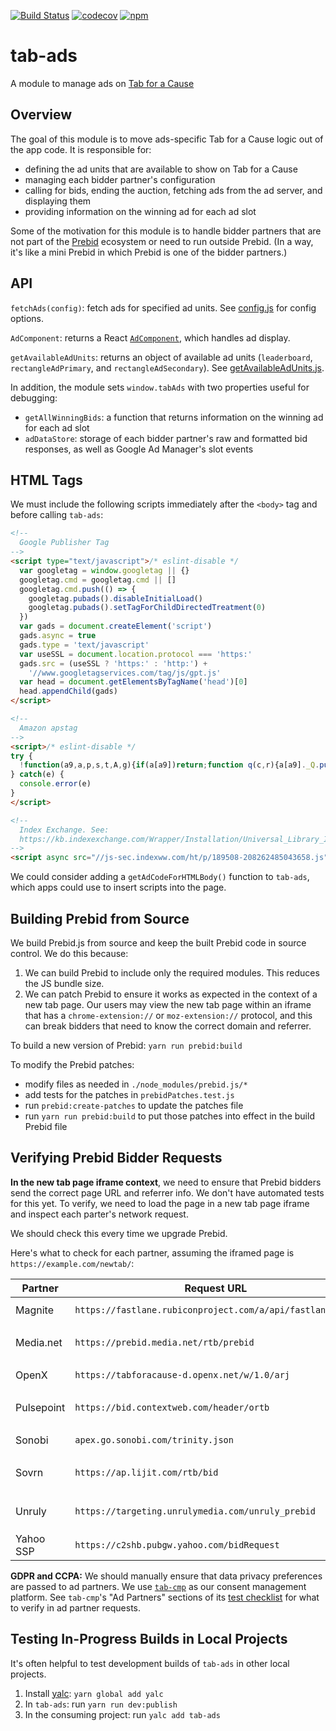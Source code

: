 [![Build Status](https://travis-ci.org/gladly-team/tab-ads.svg?branch=master)](https://travis-ci.org/gladly-team/tab-ads)
[![codecov](https://codecov.io/gh/gladly-team/tab-ads/branch/master/graph/badge.svg)](https://codecov.io/gh/gladly-team/tab-ads)
[![npm](https://img.shields.io/npm/v/tab-ads.svg)](https://www.npmjs.com/package/tab-ads)
# tab-ads
A module to manage ads on [Tab for a Cause](https://github.com/gladly-team/tab)

## Overview
The goal of this module is to move ads-specific Tab for a Cause logic out of the app code. It is responsible for:
- defining the ad units that are available to show on Tab for a Cause
- managing each bidder partner's configuration
- calling for bids, ending the auction, fetching ads from the ad server, and displaying them
- providing information on the winning ad for each ad slot

Some of the motivation for this module is to handle bidder partners that are not part of the [Prebid](https://github.com/prebid/Prebid.js) ecosystem or need to run outside Prebid. (In a way, it's like a mini Prebid in which Prebid is one of the bidder partners.)

## API

`fetchAds(config)`: fetch ads for specified ad units. See [config.js](https://github.com/gladly-team/tab-ads/blob/master/src/config.js#L10-L52) for config options.

`AdComponent`: returns a React [`AdComponent`](https://github.com/gladly-team/tab-ads/blob/master/src/AdComponent.js), which handles ad display.

`getAvailableAdUnits`: returns an object of available ad units (`leaderboard`, `rectangleAdPrimary`, and `rectangleAdSecondary`). See [getAvailableAdUnits.js](https://github.com/gladly-team/tab-ads/blob/master/src/getAvailableAdUnits.js).

In addition, the module sets `window.tabAds` with two properties useful for debugging:
- `getAllWinningBids`: a function that returns information on the winning ad for each ad slot
- `adDataStore`: storage of each bidder partner's raw and formatted bid responses, as well as Google Ad Manager's slot events

## HTML Tags
We must include the following scripts immediately after the `<body>` tag and before calling `tab-ads`:
```HTML
<!--
  Google Publisher Tag
-->
<script type="text/javascript">/* eslint-disable */
  var googletag = window.googletag || {}
  googletag.cmd = googletag.cmd || []
  googletag.cmd.push(() => {
    googletag.pubads().disableInitialLoad()
    googletag.pubads().setTagForChildDirectedTreatment(0)
  })
  var gads = document.createElement('script')
  gads.async = true
  gads.type = 'text/javascript'
  var useSSL = document.location.protocol === 'https:'
  gads.src = (useSSL ? 'https:' : 'http:') +
    '//www.googletagservices.com/tag/js/gpt.js'
  var head = document.getElementsByTagName('head')[0]
  head.appendChild(gads)
</script>

<!--
  Amazon apstag
-->
<script>/* eslint-disable */
try {
  !function(a9,a,p,s,t,A,g){if(a[a9])return;function q(c,r){a[a9]._Q.push([c,r])}a[a9]={init:function(){q("i",arguments)},fetchBids:function(){q("f",arguments)},setDisplayBids:function(){},targetingKeys:function(){return[]},_Q:[]};A=p.createElement(s);A.async=!0;A.src=t;g=p.getElementsByTagName(s)[0];g.parentNode.insertBefore(A,g)}("apstag",window,document,"script","//c.amazon-adsystem.com/aax2/apstag.js");
} catch(e) {
  console.error(e)
}
</script>

<!--
  Index Exchange. See:
  https://kb.indexexchange.com/Wrapper/Installation/Universal_Library_Implementation.htm
-->
<script async src="//js-sec.indexww.com/ht/p/189508-208262485043658.js"></script>
```

We could consider adding a `getAdCodeForHTMLBody()` function to `tab-ads`, which apps could use to insert scripts into the page.

## Building Prebid from Source
We build Prebid.js from source and keep the built Prebid code in source control. We do this because:
1. We can build Prebid to include only the required modules. This reduces the JS bundle size.
2. We can patch Prebid to ensure it works as expected in the context of a new tab page. Our users may view the new tab page within an iframe that has a `chrome-extension://` or `moz-extension://` protocol, and this can break bidders that need to know the correct domain and referrer.

To build a new version of Prebid:
`yarn run prebid:build`

To modify the Prebid patches:
* modify files as needed in `./node_modules/prebid.js/*`
* add tests for the patches in `prebidPatches.test.js`
* run `prebid:create-patches` to update the patches file
* run `yarn run prebid:build` to put those patches into effect in the build Prebid file

## Verifying Prebid Bidder Requests
**In the new tab page iframe context**, we need to ensure that Prebid bidders send the correct page URL and referrer info. We don't have automated tests for this yet. To verify, we need to load the page in a new tab page iframe and inspect each parter's network request.

We should check this every time we upgrade Prebid.

Here's what to check for each partner, assuming the iframed page is `https://example.com/newtab/`:

| Partner | Request URL | What to check |
| ------------- | ------------- | ------------- |
| Magnite  | `https://fastlane.rubiconproject.com/a/api/fastlane.json`  | Query param `rf` is `https://example.com/newtab/` |
| Media.net  | `https://prebid.media.net/rtb/prebid`  | Payload `site.domain` is `example.com` and `site.page` is `https://example.com/newtab/`  |
| OpenX  | `https://tabforacause-d.openx.net/w/1.0/arj`  | Query param `ju` is `https://example.com/newtab/` |
| Pulsepoint  | `https://bid.contextweb.com/header/ortb`  | Payload `site.page` and `site.ref` are both `https://example.com/newtab/`  |
| Sonobi  | `apex.go.sonobi.com/trinity.json`  | Query param `ref` is `https://example.com/newtab/` |
| Sovrn  | `https://ap.lijit.com/rtb/bid`  | Payload `site.domain` is `example.com` and `site.page` is `https://example.com/newtab/`  |
| Unruly  | `https://targeting.unrulymedia.com/unruly_prebid`  | Payload `refererInfo.referer` is `https://example.com/newtab/`  |
| Yahoo SSP  | `https://c2shb.pubgw.yahoo.com/bidRequest`  | Payload `site.page` is `https://example.com/newtab/`  |

**GDPR and CCPA:** We should manually ensure that data privacy preferences are passed to ad partners. We use [`tab-cmp`](https://github.com/gladly-team/tab-cmp) as our consent management platform. See `tab-cmp`'s "Ad Partners" sections of its [test checklist](https://github.com/gladly-team/tab-cmp#test-checklist) for what to verify in ad partner requests.

## Testing In-Progress Builds in Local Projects

It's often helpful to test development builds of `tab-ads` in other local projects.

1. Install [yalc](https://github.com/whitecolor/yalc): `yarn global add yalc`
2. In `tab-ads`: run `yarn run dev:publish`
3. In the consuming project: run `yalc add tab-ads`
